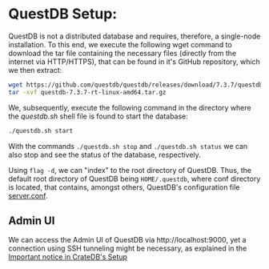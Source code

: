# QuestDB Setup:
QuestDB is not a distributed database and requires, therefore, a single-node installation. To this end, we execute the following wget command to download the tar file  containing the necessary files (directly from the internet via HTTP/HTTPS), that can be found in it's GitHub repository, which we then extract:
```bash
wget https://github.com/questdb/questdb/releases/download/7.3.7/questdb-7.3.7rt-linux-amd64.tar.gz
tar -xvf questdb-7.3.7-rt-linux-amd64.tar.gz
```
We, subsequently, execute the following command in the directory where the _questdb.sh_ shell file is found to start the database:
```bash
./questdb.sh start
```
With the commands `./questdb.sh stop` and `./questdb.sh status` we can also stop and see the status of the database, respectively.

Using `flag -d`, we can "index" to the root directory of QuestDB. Thus, the default root directory of QuestDB being `HOME/.questdb`, where conf directory is located, that contains, amongst others, QuestDB's configuration file [server.conf](./server.conf).

## Admin UI
We can access the Admin UI of QuestDB via http://localhost:9000, yet a connection using SSH tunneling might be necessary, as explained in the [Important notice in CrateDB's Setup](/CrateDB/README.md/#custom_anchor_name)
